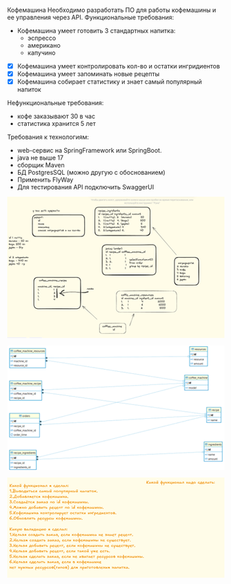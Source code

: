 Кофемашина
Необходимо разработать ПО для работы кофемашины и ее управления через API.
Функциональные требования:
- Кофемашина умеет готовить 3 стандартных напитка:
  - эспрессо
  - американо
  - капучино
- [x] Кофемашина умеет контролировать кол-во и остатки ингридиентов
- [x] Кофемашина умеет запоминать новые рецепты
- [x] Кофемашина собирает статистику и знает самый популярный напиток

Нефункциональные требования:
- кофе заказывают 30 в час
- статистика хранится 5 лет

Требования к технологиям:
- web-сервис на SpringFramework или SpringBoot.
- java не выше 17
- сборщик Maven
- БД PostgresSQL (можно другую с обоснованием)
- Применить FlyWay
- Для тестирования API подключить SwaggerUI

![img.png](img.png)

![diagrams.png](diagrams.png)

![img_отчёт.png](img_отчёт.png)